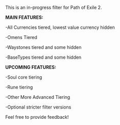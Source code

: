 This is an in-progress filter for Path of Exile 2.


**MAIN FEATURES:**

-All Currencies tiered, lowest value currency hidden

-Omens Tiered

-Waystones tiered and some hidden

-BaseTypes tiered and some hidden


**UPCOMING FEATURES:**

-Soul core tiering

-Rune tiering

-Other More Advanced Tiering

-Optional stricter filter versions

Feel free to provide feedback!
